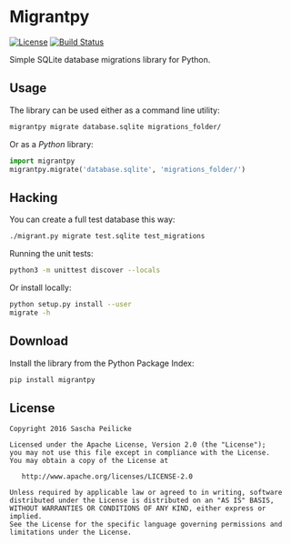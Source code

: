 # Migrantpy
[![License](http://img.shields.io/:license-apache-blue.svg)](http://www.apache.org/licenses/LICENSE-2.0.html)
[![Build Status](https://travis-ci.org/saschpe/migrantpy.svg?branch=master)](https://travis-ci.org/saschpe/migrantpy)

Simple SQLite database migrations library for Python.

## Usage

The library can be used either as a command line utility:

```bash
migrantpy migrate database.sqlite migrations_folder/
```

Or as a *Python* library:

```python
import migrantpy
migrantpy.migrate('database.sqlite', 'migrations_folder/')
```

## Hacking
You can create a full test database this way:
```bash
./migrant.py migrate test.sqlite test_migrations
```

Running the unit tests:
```bash
python3 -m unittest discover --locals
```

Or install locally:
```bash
python setup.py install --user
migrate -h
```

## Download
Install the library from the Python Package Index:
```bash
pip install migrantpy
```

## License

    Copyright 2016 Sascha Peilicke

    Licensed under the Apache License, Version 2.0 (the "License");
    you may not use this file except in compliance with the License.
    You may obtain a copy of the License at

       http://www.apache.org/licenses/LICENSE-2.0

    Unless required by applicable law or agreed to in writing, software
    distributed under the License is distributed on an "AS IS" BASIS,
    WITHOUT WARRANTIES OR CONDITIONS OF ANY KIND, either express or implied.
    See the License for the specific language governing permissions and
    limitations under the License.

